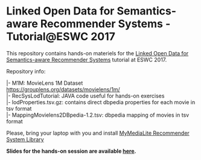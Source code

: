Linked Open Data for Semantics-aware Recommender Systems - Tutorial@ESWC 2017
================================================================================

This repository contains hands-on materiels for the [Linked Open Data for Semantics-aware Recommender Systems](https://semanticrecsys.wordpress.com/) tutorial at ESWC 2017.

Repository info:

|- M1M: MovieLens 1M Dataset https://grouplens.org/datasets/movielens/1m/<br>
|- RecSysLodTutorial: JAVA code useful for hands-on exercises<br>
|- lodProperties.tsv.gz: contains direct dbpedia properties for each movie in tsv format<br>
|- MappingMovielens2DBpedia-1.2.tsv: dbpedia mapping of movies in tsv format<br>

Please, bring your laptop with you and install [MyMediaLite Recommender System Library](http://www.mymedialite.net/)

**Slides for the hands-on session are available [here](https://docs.google.com/presentation/d/1z3nfnViCX8Mb-scaZiW-c2RdyygiccstcSEXbKG1Gx8/edit?usp=sharing).**

